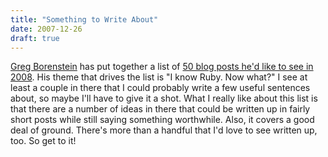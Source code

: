 ```yaml
---
title: "Something to Write About"
date: 2007-12-26
draft: true
---
```


[Greg Borenstein](https://web.archive.org/web/20090205154227/http://www.urbanhonking.com/ideasfordozens) has put together a list of [50 blog posts he'd like to see in 2008](https://web.archive.org/web/20090205154227/http://www.urbanhonking.com/ideasfordozens/archives/2007/12/50_blog_posts_i.html). His theme that drives the list is "I know Ruby. Now what?" I see at least a couple in there that I could probably write a few useful sentences about, so maybe I'll have to give it a shot. What I really like about this list is that there are a number of ideas in there that could be written up in fairly short posts while still saying something worthwhile. Also, it covers a good deal of ground. There's more than a handful that I'd love to see written up, too. So get to it!
